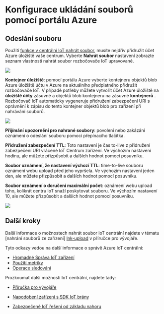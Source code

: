<properties
     pageTitle="Konfigurace nahrávání souboru pomocí portálu Azure | Microsoft Azure"
     description="Základní informace o konfiguraci nahrávání souboru pomocí portálu Azure"
     services="iot-hub"
     documentationCenter=""
     authors="dominicbetts"
     manager="timlt"
     editor=""/>

<tags
     ms.service="iot-hub"
     ms.devlang="na"
     ms.topic="article"
     ms.tgt_pltfrm="na"
     ms.workload="na"
     ms.date="09/30/2016"
     ms.author="dobett"/>

# <a name="configure-file-uploads-using-the-azure-portal"></a>Konfigurace ukládání souborů pomocí portálu Azure

## <a name="file-upload"></a>Odeslání souboru

Použití [funkce v centrální IoT nahrát soubor][lnk-upload], musíte nejdřív přidružit účet Azure úložiště vaše centrum. Vyberte **Nahrát soubor** nastavení zobrazte seznam vlastností nahrát soubor rozbočovače IoT upravované.

![][13]

**Kontejner úložiště**: pomocí portálu Azure vyberte kontejneru objektů blob Azure úložiště účtu v Azure na aktuálního předplatného přidružit rozbočovače IoT. V případě potřeby můžete vytvořit účet Azure úložiště na **úložiště účty** zásuvné a objektů blob kontejneru na zásuvné **kontejnerů** . Rozbočovač IoT automaticky vygeneruje přidružení zabezpečení URI s oprávnění k zápisu do tento kontejner objektů blob pro zařízení při nahrávání souborů.

![][14]

**Přijímání upozornění pro nahrané soubory**: povolení nebo zakázání oznámení o odeslání souboru pomocí přepínacího tlačítka.

**Přidružení zabezpečení TTL**: Toto nastavení je čas to-live z přidružení zabezpečení URI vrácené IoT Centrum zařízení. Ve výchozím nastavení hodinu, ale můžete přizpůsobit a dalších hodnot pomocí posuvníku.

**Soubor oznámení, že nastavení výchozí TTL**: time-to-live souboru oznámení webu upload před jeho vypršela. Ve výchozím nastavení jeden den, ale můžete přizpůsobit a dalších hodnot pomocí posuvníku.

**Soubor oznámení o doručení maximální počet**: oznámení webu upload toho, kolikrát centru IoT snaží poskytovat souboru. Ve výchozím nastavení 10, ale můžete přizpůsobit a dalších hodnot pomocí posuvníku.

![][15]

## <a name="next-steps"></a>Další kroky

Další informace o možnostech nahrát soubor IoT centrální najdete v tématu [nahrání souborů ze zařízení] [ lnk-upload] v příručce pro vývojáře.

Tyto odkazy vedou na další informace o správě Azure IoT centrální:

- [Hromadné Správa IoT zařízení][lnk-bulk]
- [Použití metriky][lnk-metrics]
- [Operace sledování][lnk-monitor]

Prozkoumat další možnosti IoT centrální, najdete tady:

- [Příručka pro vývojáře][lnk-devguide]
- [Napodobení zařízení s SDK IoT brány][lnk-gateway]
- [Zabezpečené IoT řešení od základu nahoru][lnk-securing]


  [13]: ./media/iot-hub-configure-file-upload/file-upload-settings.png
  [14]: ./media/iot-hub-configure-file-upload/file-upload-container-selection.png
  [15]: ./media/iot-hub-configure-file-upload/file-upload-selected-container.png

[lnk-upload]: iot-hub-devguide-file-upload.md

[lnk-bulk]: iot-hub-bulk-identity-mgmt.md
[lnk-metrics]: iot-hub-metrics.md
[lnk-monitor]: iot-hub-operations-monitoring.md

[lnk-devguide]: iot-hub-devguide.md
[lnk-gateway]: iot-hub-linux-gateway-sdk-simulated-device.md
[lnk-securing]: iot-hub-security-ground-up.md